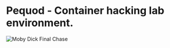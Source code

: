 # Pequod - Container hacking lab environment. 
![Moby Dick Final Chase](https://upload.wikimedia.org/wikipedia/commons/8/8b/Moby_Dick_final_chase.jpg)

